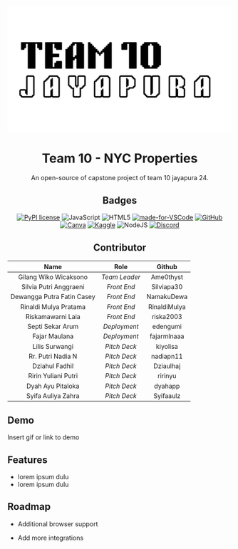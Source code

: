 ![Logo](assets/Team_10.webp)

<div align="center"><a name="readme-top"></a>

# Team 10 - NYC Properties

An open-source of capstone project of team 10 jayapura 24. <br/>

## Badges

[![PyPI license](https://img.shields.io/pypi/l/ansicolortags.svg)](https://pypi.python.org/pypi/ansicolortags/)
![JavaScript](https://img.shields.io/badge/javascript-%23323330.svg?style=for-the-badge&logo=javascript&logoColor=%23F7DF1E)
![HTML5](https://img.shields.io/badge/html5-%23E34F26.svg?style=for-the-badge&logo=html5&logoColor=white)
[![made-for-VSCode](https://img.shields.io/badge/Made%20for-VSCode-1f425f.svg)](https://code.visualstudio.com/)
[![GitHub](https://badgen.net/badge/icon/github?icon=github&label)](https://github.com/Kampus-Merdeka-Software-Engineering/km-feb24-jayapura-10.git)
[![Canva](https://img.shields.io/badge/Canva-%2300C4CC.svg?style=for-the-badge&logo=Canva&logoColor=white)](https://www.canva.com/)
[![Kaggle](https://img.shields.io/badge/Kaggle-035a7d?style=for-the-badge&logo=kaggle&logoColor=white)](https://www.kaggle.com/datasets/new-york-city/nyc-property-sales)
![NodeJS](https://img.shields.io/badge/node.js-6DA55F?style=for-the-badge&logo=node.js&logoColor=white)
[![Discord](https://img.shields.io/badge/Discord-%235865F2.svg?style=for-the-badge&logo=discord&logoColor=white)](https://discord.gg/k8KRZCJR)

## Contributor

|          **Name**          |   **Role**    |  **Github**  |
| :------------------------: | :-----------: | :----------: |
|   Gilang Wiko Wicaksono    | _Team Leader_ |  Ame0thyst   |
|   Silvia Putri Anggraeni   |  _Front End_  |  Silviapa30  |
| Dewangga Putra Fatin Casey |  _Front End_  |  NamakuDewa  |
|   Rinaldi Mulya Pratama    |  _Front End_  | RinaldiMulya |
|     Riskamawarni Laia      |  _Front End_  |  riska2003   |
|      Septi Sekar Arum      | _Deployment_  |   edengumi   |
|       Fajar Maulana        | _Deployment_  | fajarmlnaaa  |
|       Lilis Surwangi       | _Pitch Deck_  |   kiyolisa   |
|     Rr. Putri Nadia N      | _Pitch Deck_  |  nadiapn11   |
|       Dziahul Fadhil       | _Pitch Deck_  |  Dziaulhaj   |
|    Ririn Yuliani Putri     | _Pitch Deck_  |   ririnyu    |
|     Dyah Ayu Pitaloka      | _Pitch Deck_  |   dyahapp    |
|     Syifa Auliya Zahra     | _Pitch Deck_  |  Syifaaulz   |

</div>

## Demo

Insert gif or link to demo

## Features

- lorem ipsum dulu
- lorem ipsum dulu

## Roadmap

- Additional browser support

- Add more integrations
